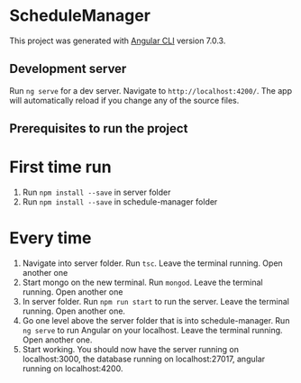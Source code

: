 # ScheduleManager

This project was generated with [Angular CLI](https://github.com/angular/angular-cli) version 7.0.3.

## Development server

Run `ng serve` for a dev server. Navigate to `http://localhost:4200/`. The app will automatically reload if you change any of the source files.

## Prerequisites to run the project

# First time run
1. Run `npm install --save` in server folder
2. Run `npm install --save` in schedule-manager folder

# Every time
1. Navigate into server folder. Run `tsc`. Leave the terminal running. Open another one
2. Start mongo on the new terminal. Run `mongod`. Leave the terminal running. Open another one
3. In server folder. Run `npm run start` to run the server. Leave the terminal running. Open another one.
4. Go one level above the server folder that is into schedule-manager. Run `ng serve` to run Angular on your localhost. Leave the terminal running. Open another one.
5. Start working. You should now have the server running on localhost:3000, the database running on localhost:27017, angular running on localhost:4200.